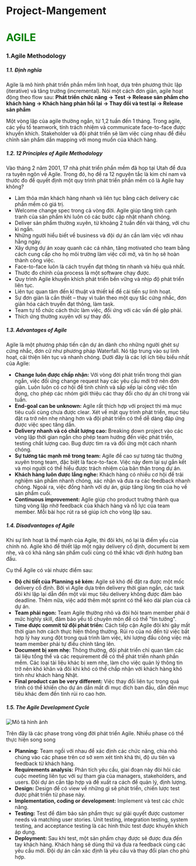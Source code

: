 # Project-Mangement
<h1 style="color: green; font-weight: bold;">AGILE</h1>
<h3>1.Agile Methodology</h3>
<h5>
  1.1. Định nghĩa
</h5>
<p>
  Agile là mô hình phát triển phần mềm linh hoạt, dựa trên phương thức lặp (iterative) và tăng trưởng (incremental). Nói một cách đơn giản, agile hoạt động theo flow sau:
  <b>
    Phát triển chức năng → Test → Release sản phẩm cho khách hàng → Khách hàng phản hồi lại → Thay đổi và test lại → Release sản phẩm
  </b>
</p>
<p>
  Một vòng lặp của agile thường ngắn, từ 1,2 tuần đến 1 tháng. Trong agile, các yếu tố teamwork, tính trách nhiệm và communicate face-to-face được khuyến khích. Stakeholder và đội phát triển sẽ làm việc cùng nhau để điều chỉnh sản phẩm dần mapping với mong muốn của khách hàng.
</p>
<h5>
1.2. 12 Principles of Agile Methodology
</h5>
<p>
  Vào tháng 2 năm 2001, 17 nhà phát triển phần mềm đã họp tại Utah để đưa ra tuyên ngôn về Agile. Trong đó, họ đề ra 12 nguyên tắc là kim chỉ nam và thước đo để quyết định một quy trình phát triển phần mềm có là Agile hay không?
  <ul>
    <li>Làm thỏa mãn khách hàng nhanh và liên tục bằng cách delivery các phần mềm có giá trị.</li>
    <li>Welcome change spec trong cả vòng đời. Agile giúp tăng tính cạnh tranh của sản phẩm khi luôn có các bước cập nhật nhanh chóng.</li>
    <li>Deliver sản phẩm thường xuyên, từ khoảng 2 tuần đến vài tháng, với chu kì ngắn.</li>
    <li>Những người hiểu biết về business và đội dự án cần làm việc với nhau hằng ngày.</li>
    <li>Xây dựng dự án xoay quanh các cá nhân, tăng motivated cho team bằng cách cung cấp cho họ môi trường làm việc cởi mở, và tin họ sẽ hoàn thành công việc.</li>
    <li>Face-to-face luôn là cách truyền đạt thông tin nhanh và hiệu quả nhất.</li>
    <li>Thước đo chính của process là một software chạy được.</li>
    <li>Quy trình Agile khuyến khích phát triển bền vững và nhịp độ phát triển liên tục.</li>
    <li>Liên tục quan tâm đến kĩ thuật và thiết kế để cải tiến sự linh hoạt.</li>
    <li>Sự đơn giản là cần thiết – thay vì tuân theo một quy tắc cứng nhắc, đơn giản hóa cách truyền đạt thông, làm task.</li>
    <li>Team tự tổ chức cách thức làm việc, đối ứng với các vấn đề gặp phải.</li>
    <li>Thích ứng thường xuyên với sự thay đổi.</li>
</ul>
</p>
<h5>
  1.3. Advantages of Agile
</h5>
<p>
  Agile là một phương pháp tiến cận dự án dành cho những người ghét sự cứng nhắc, đơn cử như phương pháp Waterfall. Nó tập trung vào sự linh hoạt, cải thiện liên tục và nhanh chóng.
Dưới đây là các lợi ích tiêu biểu nhất của Agile:
  <ul>
    <li>
        <strong>Change luôn được chấp nhận:</strong> Với vòng đời phát triển trong thời gian ngắn, việc đối ứng change request hay các yêu cầu mới trở nên đơn giản. Luôn luôn có cơ hội để tinh chỉnh và sắp xếp lại công việc tồn đọng, cho phép các nhóm giới thiệu các thay đổi cho dự án chỉ trong vài tuần.
    </li>
    <li>
        <strong>End-goal can be unknown:</strong> Agile rất thích hợp với project thì mà mục tiêu cuối cùng chưa được clear. Xét về mặt quy trình phát triển, mục tiêu đặt ra trở nên nhẹ nhàng hơn và đội phát triển có thể dễ dàng đáp ứng được việc spec tăng dần.
    </li>
    <li>
        <strong>Delivery nhanh và có chất lượng cao:</strong> Breaking down project vào các vòng lặp thời gian ngắn cho phép team hướng đến việc phát triển, testing chất lượng cao. Bug được tìm ra và đối ứng một cách nhanh chóng.
    </li>
    <li>
        <strong>Sự tương tác mạnh mẽ trong team:</strong> Agile đề cao sự tương tác thường xuyên trong team, đặc biệt là face-to-face. Việc này đem lại sự gắn kết và mọi người có thể hiểu được trách nhiệm của bản thân trong dự án.
    </li>
    <li>
        <strong>Khách hàng luôn được lắng nghe:</strong> Khách hàng có nhiều cơ hội để trải nghiệm sản phẩm nhanh chóng, xác nhận và đưa ra các feedback nhanh chóng. Ngoài ra, việc đồng hành với dự án, giúp tăng lòng tin của họ về sản phẩm cuối.
    </li>
    <li>
        <strong>Continuous improvement:</strong> Agile giúp cho product trưởng thành qua từng vòng lặp nhờ feedback của khách hàng và nỗ lực của team member. Mỗi bài học rút ra sẽ giúp ích cho vòng lặp sau.
    </li>
</ul>

</p>

<h5>
  1.4. Disadvantages of Agile
</h5>
<p>
  Khi sự linh hoạt là thế mạnh của Agile, thì đôi khi, nó lại là điểm yếu của chính nó. Agile khó để thiết lập một ngày delivery cố định, document bị xem nhẹ, và có khả năng sản phẩm cuối cùng có thể khác với định hướng ban đầu.

Cụ thể Agile có vài nhược điểm sau:
<ul>
    <li>
        <strong>Độ chi tiết của Planning sẽ kém:</strong> Agile sẽ khó để đặt ra được một mốc delivery cố định. Bởi vì Agile dựa trên delivery thời gian ngắn, các task đôi khi lặp lại dẫn đến một vài mục tiêu delivery không được đảm bảo deadline. Thêm nữa, việc add thêm một sprint có thể kéo dài plan của cả dự án.
    </li>
    <li>
        <strong>Team phải ngon:</strong> Team Agile thường nhỏ và đòi hỏi team member phải ở mức highly skill, đảm bảo yếu tố chuyên môn để có thể "tin tưởng".
    </li>
    <li>
        <strong>Time được commit từ đội phát triển:</strong> Cách tiếp cận Agile đôi khi gây mất thời gian hơn cách thực hiện thông thường. Rủi ro của nó đến từ việc bất hợp lý hay xung đột trong quá trình làm việc, khi lượng đầu công việc mà team member phải tự điều chỉnh tăng lên.
    </li>
    <li>
        <strong>Document bị xem nhẹ:</strong> Thông thường, đội phát triển chỉ quan tâm các tài liệu tổng thể và các requirement để có thể phát triển nhanh phần mềm. Các loại tài liệu khác bị xem nhẹ, làm cho việc quản lý thông tin trở nên khó khăn và đôi khi khó có thể chấp nhận với khách hàng khó tính như khách hàng Nhật.
    </li>
    <li>
        <strong>Final product can be very different:</strong> Việc thay đổi liên tục trong quá trình có thể khiến cho dự án dần mất đi mục đích ban đầu, dẫn đến mục tiêu khác đem đến tính rủi ro cao hơn.
    </li>
</ul>

</p>
<h5>
  1.5. The Agile Development Cycle
</h5>
<img src="https://www.smartsheet.com/sites/default/files/styles/900px/public/agile-lifecycle_0.webp?itok=iLb_Oq-Y" alt="Mô tả hình ảnh">
<p>
  Trên đây là các phase trong vòng đời phát triển Agile. Nhiều phase có thể thực hiện song song
  <ul>
    <li>
        <strong>Planning:</strong> Team ngồi với nhau để xác định các chức năng, chia nhỏ chúng vào các phase trên cơ sở xem xét tính khả thi, độ ưu tiên và feedback từ khách hàng.
    </li>
    <li>
        <strong>Requirements analysis:</strong> Phân tích yêu cầu, giai đoạn này đòi hỏi các cuộc meeting liên tục với sự tham gia của managers, stakeholders, and users. Đội dự án cần tập hợp và đề xuất ra cách để quản lý, định lượng.
    </li>
    <li>
        <strong>Design:</strong> Design để có view về những gì sẽ phát triển, chiến lược test được phát triển từ phase này.
    </li>
    <li>
        <strong>Implementation, coding or development:</strong> Implement và test các chức năng.
    </li>
    <li>
        <strong>Testing:</strong> Test để đảm bảo sản phẩm thực sự giải quyết được customer needs và matching user stories. Unit testing, integration testing, system testing, and acceptance testing là các hình thức test được khuyến khích áp dụng.
    </li>
    <li>
        <strong>Deployment:</strong> Sau khi test, một sản phẩm chạy được sẽ được đưa đến tay khách hàng. Khách hàng sẽ dùng thử và đưa ra feedback cùng các yêu cầu mới. Đội dự án cần xác định là yêu cầu và thay đổi plan cho phù hợp.
    </li>
</ul>

</p>

